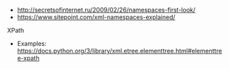 * http://secretsofinternet.ru/2009/02/26/namespaces-first-look/
* https://www.sitepoint.com/xml-namespaces-explained/

XPath
* Examples: https://docs.python.org/3/library/xml.etree.elementtree.html#elementtree-xpath
